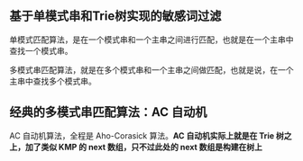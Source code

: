 ## 基于单模式串和Trie树实现的敏感词过滤
单模式匹配算法，是在一个模式串和一个主串之间进行匹配，也就是在一个主串中查找一个模式串。

多模式串匹配算法，就是在多个模式串和一个主串之间做匹配，也就是说，在一个主串中查找多个模式串。
## 经典的多模式串匹配算法：AC 自动机
AC 自动机算法，全程是 Aho-Corasick 算法。**AC 自动机实际上就是在 Trie 树之上，加了类似 KMP 的 next 数组，只不过此处的 next 数组是构建在树上**